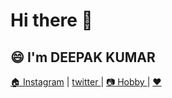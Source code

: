 # Hi there 👋
## :smile: I'm DEEPAK KUMAR

<a href="https://www.instagram.com/deepakmp444/"> :house: Instagram</a> | <a href="https://twitter.com/deepakmp444"> twitter </a> | <a href="https://www.instagram.com/photography_challenge10/"> :camera: Hobby </a> | <a href="https://www.instagram.com/shobha.bharti.16/"> :heart: </a> 
<!--
**deepakmp444/deepakmp444** is a ✨ _special_ ✨ repository because its `README.md` (this file) appears on your GitHub profile.

Here are some ideas to get you started:

- 🔭 I’m currently working on ...
- 🌱 I’m currently learning ...
- 👯 I’m looking to collaborate on ...
- 🤔 I’m looking for help with ...
- 💬 Ask me about ...
- 📫 How to reach me: ...
- 😄 Pronouns: ...
- ⚡ Fun fact: ...
-->


